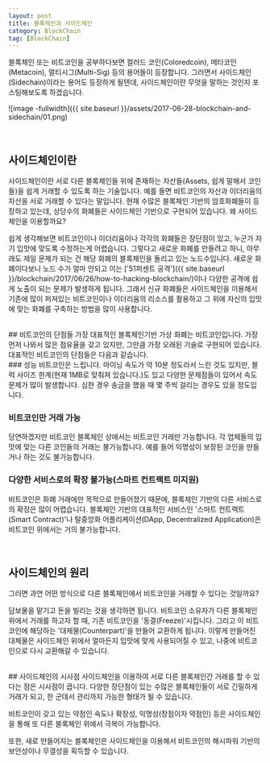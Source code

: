 ```yaml
---
layout: post
title: 블록체인과 사이드체인
category: BlockChain
tag: [BlockChain]
---
```


블록체인 또는 비트코인을 공부하다보면 컬러드 코인(Coloredcoin), 메타코인(Metacoin),
멀티시그(Multi-Sig) 등의 용어들이 등장합니다. 그러면서 사이드체인(Sidechain)이라는
용어도 등장하게 될텐데, 사이드체인이란 무엇을 말하는 것인지 포스팅해보도록 하겠습니다.

![image -fullwidth]({{ site.baseurl }}/assets/2017-06-28-blockchain-and-sidechain/01.png)

<br>

## 사이드체인이란
사이드체인이란 서로 다른 블록체인들 위에 존재하는 자산들(Assets, 쉽게 말해서 코인들)을
쉽게 거래할 수 있도록 하는 기술입니다. 예를 들면 비트코인의 자산과 이더리움의 자산을
서로 거래할 수 있다는 말입니다. 현재 수많은 블록체인 기반의 암호화폐들이 등장하고 있는데,
상당수의 화폐들은 사이드체인 기반으로 구현되어 있습니다. 왜 사이드체인을 이용할까요?

쉽게 생각해보면 비트코인이나 이더리움이나 각각의 화폐들은 장단점이 있고, 누군가
자기 입맛에 맞도록 수정하는게 어렵습니다. 그렇다고 새로운 화폐를 만들려고 하니,
아무래도 제일 문제가 되는 건 해당 화폐의 블록체인을 돌리고 있는 노드수입니다.
새로운 화폐이다보니 노드 수가 얼마 안되고 이는 ['51퍼센트 공격']({{ site.baseurl }}/blockchain/2017/06/26/how-to-hacking-blockchain/)이나 다양한 공격에 쉽게
노출이 되는 문제가 발생하게 됩니다. 그래서 신규 화폐들은 사이드체인을 이용해서
기존에 많이 퍼져있는 비트코인이나 이더리움의 리소스를 활용하고 그 위에 자신의 입맛에
맞는 화폐를 구축하는 방법을 많이 사용합니다.

<br>
## 비트코인의 단점들
가장 대표적인 블록체인기반 가상 화폐는 비트코인입니다. 가장 먼저 나와서 많은 점유율을
갖고 있지만, 그만큼 가장 오래된 기술로 구현되어 있습니다. 대표적인 비트코인의 단점들은
다음과 같습니다.

<br>
### 성능
비트코인은 느립니다. 마이닝 속도가 약 10분 정도라서 느린 것도 있지만,
블럭 사이즈 한계(현재 1MB로 맞춰져 있습니다.)도 있고 다양한 문제점들이 있어서
속도 문제가 많이 발생합니다. 심한 경우 송금을 했을 때 몇 주씩 걸리는 경우도 있을 정도입니다.

### 비트코인만 거래 가능
당연하겠지만 비트코인 블록체인 상에서는 비트코인 거래만 가능합니다.
각 업체들의 입맛에 맞는 다른 코인들의 거래는 불가능합니다.
예를 들어 익명성이 보장된 코인을 만들거나 하는 것도 불가능합니다.


### 다양한 서비스로의 확장 불가능(스마트 컨트랙트 미지원)
비트코인은 화폐 거래에만 목적으로 만들어졌기 때문에, 블록체인 기반의 다른 서비스로의
확장은 많이 어렵습니다. 블록체인 기반의 대표적인 서비스인
'스마트 컨트랙트(Smart Contract)'나 탈중앙화 어플리케이션(DApp, Decentralized Application)은
비트코인 위에서는 거의 불가능합니다.

<br>

## 사이드체인의 원리
그러면 과연 어떤 방식으로 다른 블록체인에서 비트코인을 거래할 수 있다는 것일까요?

담보물을 맡기고 돈을 빌리는 것을 생각하면 됩니다. 비트코인 소유자가 다른 블록체인 위에서
거래를 하고자 할 때, 기존 비트코인을 '동결(Freeze)'시킵니다. 그리고 이 비트코인에 해당하는
'대체물(Counterpart)'을 만들어 교환하게 됩니다. 이렇게 만들어진 대체물은 사이드체인 위에서
얼마든지 입맛에 맞게 사용되어질 수 있고, 나중에 비트코인으로 다시 교환해갈 수 있습니다.

<br>
## 사이드체인의 시사점
사이드체인을 이용하여 서로 다른 블록체인간 거래를 할 수 있다는 점은 시사점이 큽니다.
다양한 장단점이 있는 수많은 블록체인들이 서로 긴밀하게 거래가 되고, 한 군데서 관리까지
가능한 형태가 될 수 있습니다.

비트코인이 갖고 있는 약점인 속도나 확장성, 익명성(장점이자 약점인) 등은 사이드체인을 통해
또 다른 블록체인 위에서 극복이 가능합니다.

또한, 새로 만들어지는 블록체인은 사이드체인을 이용해서 비트코인의 해시파워 기반의
보안성이나 무결성을 획득할 수 있습니다.
